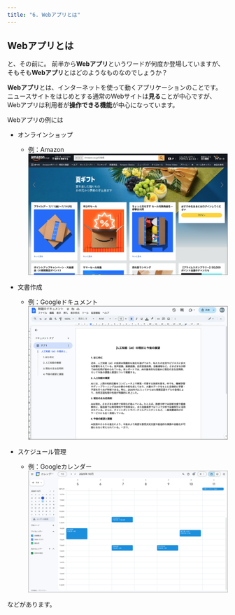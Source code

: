 ```yaml
---
title: "6. Webアプリとは"
---
```


## Webアプリとは

と、その前に。
前半から**Webアプリ**というワードが何度か登場していますが、そもそも**Webアプリ**とはどのようなものなのでしょうか？

**Webアプリ**とは、インターネットを使って動くアプリケーションのことです。  
ニュースサイトをはじめとする通常のWebサイトは**見る**ことが中心ですが、Webアプリは利用者が**操作できる機能**が中心になっています。

Webアプリの例には
- オンラインショップ
  - 例：Amazon
![](/images/itboot2025/web-app-ex-1.png)

- 文書作成
  - 例：Googleドキュメント
![](/images/itboot2025/web-app-ex-2.png)

- スケジュール管理
  - 例：Googleカレンダー
![](/images/itboot2025/web-app-ex-3.png)

などがあります。